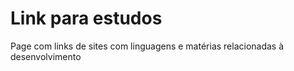 # Link para estudos
 Page com links de sites com linguagens e matérias relacionadas à desenvolvimento
